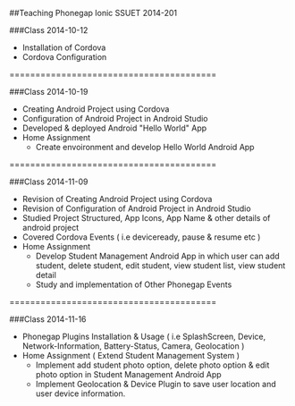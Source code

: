 ##Teaching Phonegap Ionic SSUET 2014-201

###Class 2014-10-12

* Installation of Cordova
* Cordova Configuration 

========================================

###Class 2014-10-19

* Creating Android Project using Cordova
* Configuration of Android Project in Android Studio
* Developed & deployed Android "Hello World" App
* Home Assignment
  - Create envoironment and develop Hello World Android App

========================================

###Class 2014-11-09

* Revision of Creating Android Project using Cordova
* Revision of Configuration of Android Project in Android Studio
* Studied Project Structured, App Icons, App Name & other details of android project
* Covered Cordova Events ( i.e deviceready, pause & resume etc )
* Home Assignment
  - Develop Student Management Android App in which user can add student, delete student, edit student, view student list, view student detail
  - Study and implementation of Other Phonegap Events

========================================

###Class 2014-11-16

* Phonegap Plugins Installation & Usage ( i.e SplashScreen, Device, Network-Information, Battery-Status, Camera, Geolocation  )
* Home Assignment ( Extend Student Management System )
  - Implement add student photo option, delete photo option & edit photo option in Student Management Android App
  - Implement Geolocation & Device Plugin to save user location and user device information.
